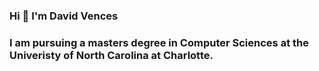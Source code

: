 ### Hi 👋 I'm David Vences
### I am pursuing a masters degree in Computer Sciences at the Univeristy of North Carolina at Charlotte.
<!--**Secnev/Secnev** is a ✨ _special_ ✨ repository because its `README.md` (this file) appears on your GitHub profile.

Here are some ideas to get you started:

- 🔭 I’m currently working on ...
- 🌱 I’m currently learning ...
- 👯 I’m looking to collaborate on ...
- 🤔 I’m looking for help with ...
- 💬 Ask me about ...
- 📫 How to reach me: ...
- 😄 Pronouns: ...
- ⚡ Fun fact: ...

- 🌱 I’m currently learning Java for school and Swift/SwiftUI in my free time
- 📫 How to reach me: davidvences@me.com
- ⚡ Fun fact: I am curretly working as a structural engineer and have a BS in Civil Engineering
-->


